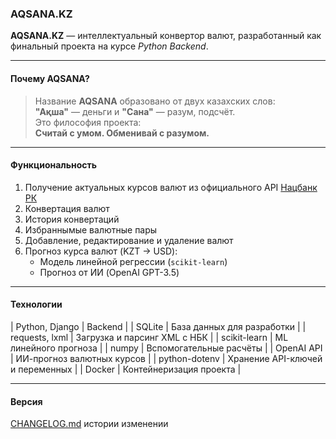 ### AQSANA.KZ  

**AQSANA.KZ** — интеллектуальный конвертор валют, разработанный как финальный проекта на курсе *Python Backend*.  

---
#### Почему AQSANA?
> Название **AQSANA** образовано от двух казахских слов:  
> **"Ақша"** — деньги и **"Сана"** — разум, подсчёт.  
> Это философия проекта:  
> **Считай с умом. Обменивай с разумом.**
---

#### Функциональность
1. Получение актуальных курсов валют из официального API [Нацбанк РК](https://nationalbank.kz)
2. Конвертация валют  
3. История конвертаций  
4. Избраннымые валютные пары
5. Добавление, редактирование и удаление валют  
5. Прогноз курса валют (KZT → USD):
   - Модель линейной регрессии (`scikit-learn`)
   - Прогноз от ИИ (OpenAI GPT-3.5)

---


#### Технологии

| Python, Django    | Backend            |
| SQLite            | База данных для разработки         |
| requests, lxml    | Загрузка и парсинг XML с НБК       |
| scikit-learn      | ML линейного прогноза       |
| numpy             | Вспомогательные расчёты            |
| OpenAI API        | ИИ-прогноз валютных курсов         |
| python-dotenv     | Хранение API-ключей и переменных   |
| Docker            | Контейнеризация проекта            |

---

#### Версия
[CHANGELOG.md](./CHANGELOG.md) истории изменении